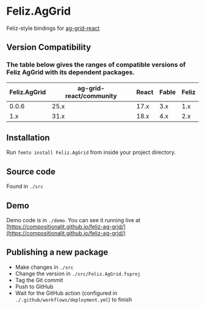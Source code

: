 # Feliz.AgGrid

Feliz-style bindings for [ag-grid-react](https://www.npmjs.com/package/ag-grid-react)

## Version Compatibility

### The table below gives the ranges of compatible versions of Feliz AgGrid with its dependent packages.

| Feliz.AgGrid  | ag-grid-react/community | React | Fable | Feliz |
|-              |-------------------------|-------|-      |-      |
| 0.0.6         | 25.x                    | 17.x  | 3.x   | 1.x   |
| 1.x           | 31.x                    | 18.x  | 4.x   | 2.x   |

## Installation

Run `femto install Feliz.AgGrid` from inside your project directory.

## Source code

Found in `./src`

## Demo

Demo code is in `./demo`. You can see it running live at [https://compositionalit.github.io/feliz-ag-grid/](https://compositionalit.github.io/feliz-ag-grid/)

## Publishing a new package

- Make changes in `./src`
- Change the version in `./src/Feliz.AgGrid.fsproj`
- Tag the Git commit
- Push to GitHub
- Wait for the GitHub action (configured in `./.github/workflows/deployment.yml`) to finish
